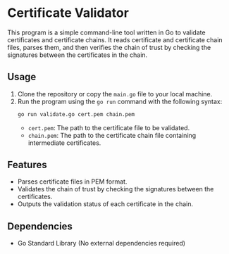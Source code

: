 # Certificate Validator

This program is a simple command-line tool written in Go to validate certificates and certificate chains. It reads certificate and certificate chain files, parses them, and then verifies the chain of trust by checking the signatures between the certificates in the chain.

## Usage

1. Clone the repository or copy the `main.go` file to your local machine.
2. Run the program using the `go run` command with the following syntax:
   ```sh
   go run validate.go cert.pem chain.pem
   ```
   - `cert.pem`: The path to the certificate file to be validated.
   - `chain.pem`: The path to the certificate chain file containing intermediate certificates.

## Features

- Parses certificate files in PEM format.
- Validates the chain of trust by checking the signatures between the certificates.
- Outputs the validation status of each certificate in the chain.

## Dependencies

- Go Standard Library (No external dependencies required)
